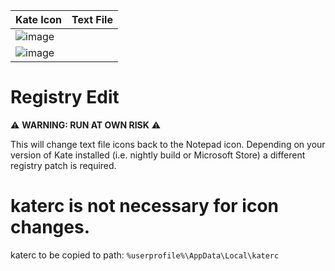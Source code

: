 | Kate Icon | Text File |
|:----------|----------|
| ![image](https://github.com/user-attachments/assets/131ccb9f-4ad1-4f1a-b752-bf5b9ad0ccb7)
 | ![image](https://github.com/user-attachments/assets/86ba7a88-36bd-4608-b155-c171139f4d19) |

# Registry Edit 
:warning: **WARNING: RUN AT OWN RISK** :warning:

This will change text file icons back to the Notepad icon. 
Depending on your version of Kate installed (i.e. nightly build or Microsoft Store) a different registry patch is required. 

# katerc is not necessary for icon changes.
katerc to be copied to path:
`%userprofile%\AppData\Local\katerc`
